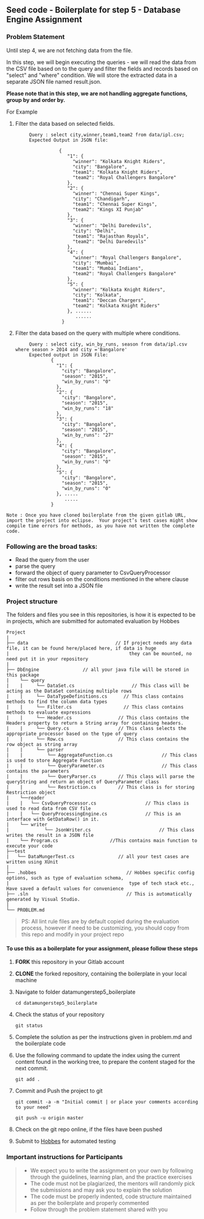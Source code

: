## Seed code - Boilerplate for step 5 - Database Engine Assignment

### Problem Statement

Until step 4, we are not fetching data from the file.

In this step, we will begin executing the queries - we will read the data from the CSV file based on to the query and filter the fields and records based on "select" and "where" condition. 
We will store the extracted data in a separate JSON file named result.json.

**Please note that in this step, we are not handling aggregate functions, group by and order by.** 

For Example
1. Filter the data based on selected fields.

            Query : select city,winner,team1,team2 from data/ipl.csv;
            Expected Output in JSON file:

                       {
                          "1": {
                            "winner": "Kolkata Knight Riders",
                            "city": "Bangalore",
                            "team1": "Kolkata Knight Riders",
                            "team2": "Royal Challengers Bangalore"
                          },
                          "2": {
                            "winner": "Chennai Super Kings",
                            "city": "Chandigarh",
                            "team1": "Chennai Super Kings",
                            "team2": "Kings XI Punjab"
                          },
                          "3": {
                            "winner": "Delhi Daredevils",
                            "city": "Delhi",
                            "team1": "Rajasthan Royals",
                            "team2": "Delhi Daredevils"
                          },
                          "4": {
                            "winner": "Royal Challengers Bangalore",
                            "city": "Mumbai",
                            "team1": "Mumbai Indians",
                            "team2": "Royal Challengers Bangalore"
                          },
                          "5": {
                            "winner": "Kolkata Knight Riders",
                            "city": "Kolkata",
                            "team1": "Deccan Chargers",
                            "team2": "Kolkata Knight Riders"
                          }, ......
                             ......
                        }


2. Filter the data based on the query with multiple where conditions.
                  
            Query : select city, win_by_runs, season from data/ipl.csv where season > 2014 and city ='Bangalore'
            Expected output in JSON File:
                    {
                      "1": {
                        "city": "Bangalore",
                        "season": "2015",
                        "win_by_runs": "0"
                      },
                      "2": {
                        "city": "Bangalore",
                        "season": "2015",
                        "win_by_runs": "18"
                      },
                      "3": {
                        "city": "Bangalore",
                        "season": "2015",
                        "win_by_runs": "27"
                      },
                      "4": {
                        "city": "Bangalore",
                        "season": "2015",
                        "win_by_runs": "0"
                      },
                      "5": {
                        "city": "Bangalore",
                        "season": "2015",
                        "win_by_runs": "0"
                      }, .....
                         .....
                    }


`Note : Once you have cloned boilerplate from the given gitlab URL, import the project into eclipse. 
Your project’s test cases might show compile time errors for methods, as you have not written the complete code.`

### Following are the broad tasks:

- Read the query from the user
- parse the query
- forward the object of query parameter to CsvQueryProcessor
- filter out rows basis on the conditions mentioned in the where clause
- write the result set into a JSON file

### Project structure

The folders and files you see in this repositories, is how it is expected to be in projects, which are submitted for automated evaluation by Hobbes

	Project
	|
	├── data 			                    // If project needs any data file, it can be found here/placed here, if data is huge 
	|                                            they can be mounted, no need put it in your repository
	|
	├── DbEngine	            // all your java file will be stored in this package
    |    └── query
	|	 |     └── DataSet.cs 		              // This class will be acting as the DataSet containing multiple rows
	|	 |     └── DataTypeDefinitions.cs      // This class contains methods to find the column data types
	|	 |     └── Filter.cs                   // This class contains methods to evaluate expressions
	|	 |     └── Header.cs                 // This class contains the Headers property to return a String array for containing headers.
	|	 |     └── Query.cs                  // This class selects the appropriate processor based on the type of query
	|    | 	   └── Row.cs                    // This class contains the row object as string array 
	|    |     └── parser
	|	 |         └── AggregateFunction.cs                  // This class is used to store Aggregate Function
	|    |    	   └── QueryParameter.cs                     // This class contains the parameters 
	|	 |         └── QueryParser.cs        // This class will parse the queryString and return an object of QueryParameter class
	|	 |         └── Restriction.cs        // This class is for storing Restriction object
	|    └──reader
	|	 |   └── CsvQueryProcessor.cs                  // This class is used to read data from CSV file
	|	 |   └── QueryProcessingEngine.cs              // This is an interface with GetDataRow() in it.
	|    └── writer
	|		      └── JsonWriter.cs                         // This class writes the result in a JSON file
    |    └── Program.cs                   //This contains main function to execute your code
	├──test                                     
    |   └── DataMungerTest.cs                // all your test cases are written using XUnit 
    |
	├── .hobbes   			                    // Hobbes specific config options, such as type of evaluation schema,
	|                                            type of tech stack etc., Have saved a default values for convenience
	├── .sln                                    // This is automatically generated by Visual Studio.
    |
    └── PROBLEM.md

> PS: All lint rule files are by default copied during the evaluation process, however if need to be customizing, you should copy from this repo and modify in your project repo


#### To use this as a boilerplate for your assignment, please follow these steps

1. **FORK** this repository in your Gitlab account

2. **CLONE** the forked repository, containing the boilerplate in your local machine
     
3. Navigate to  folder datamungerstep5_boilerplate

    `cd datamungerstep5_boilerplate`

4. Check the status of your repository
     
     `git status`

5. Complete the solution as per the instructions given in problem.md and the boilerplate code

6. Use the following command to update the index using the current content found in the working tree, to prepare the content staged for the next commit.

     `git add .`
 
7. Commit and Push the project to git

     `git commit -a -m "Initial commit | or place your comments according to your need"`

     `git push -u origin master`

8. Check on the git repo online, if the files have been pushed

9. Submit to [Hobbes](https://hobbes-ust.stackroute.in) for automated testing

### Important instructions for Participants
> - We expect you to write the assignment on your own by following through the guidelines, learning plan, and the practice exercises
> - The code must not be plagiarized, the mentors will randomly pick the submissions and may ask you to explain the solution
> - The code must be properly indented, code structure maintained as per the boilerplate and properly commented
> - Follow through the problem statement shared with you